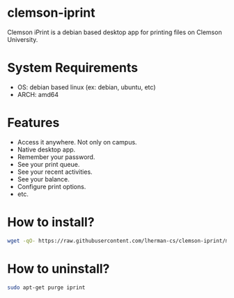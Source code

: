 # clemson-iprint

Clemson iPrint is a debian based desktop app for printing files on Clemson University.

# System Requirements
  - OS: debian based linux (ex: debian, ubuntu, etc)
  - ARCH: amd64
  
# Features
  - Access it anywhere. Not only on campus.
  - Native desktop app.
  - Remember your password.
  - See your print queue.
  - See your recent activities.
  - See your balance.
  - Configure print options.
  - etc.
  
# How to install?

```sh
wget -qO- https://raw.githubusercontent.com/lherman-cs/clemson-iprint/master/install.sh | sh -
```

# How to uninstall?

```sh
sudo apt-get purge iprint
```
